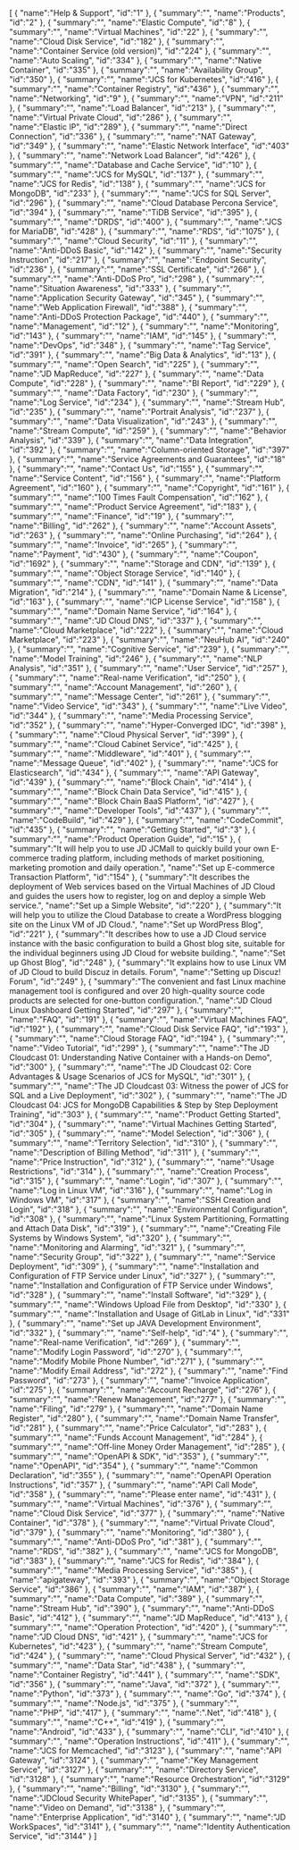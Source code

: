 [
	{
		"name":"Help & Support",
		"id":"1"
	},
	{
		"summary":"",
		"name":"Products",
		"id":"2"
	},
	{
		"summary":"",
		"name":"Elastic Compute",
		"id":"8"
	},
	{
		"summary":"",
		"name":"Virtual Machines",
		"id":"22"
	},
	{
		"summary":"",
		"name":"Cloud Disk Service",
		"id":"182"
	},
	{
		"summary":"",
		"name":"Container Service (old version)",
		"id":"224"
	},
	{
		"summary":"",
		"name":"Auto Scaling",
		"id":"334"
	},
	{
		"summary":"",
		"name":"Native Container",
		"id":"335"
	},
	{
		"summary":"",
		"name":"Availability Group",
		"id":"350"
	},
	{
		"summary":"",
		"name":"JCS for Kubernetes",
		"id":"416"
	},
	{
		"summary":"",
		"name":"Container Registry",
		"id":"436"
	},
	{
		"summary":"",
		"name":"Networking",
		"id":"9"
	},
	{
		"summary":"",
		"name":"VPN",
		"id":"211"
	},
	{
		"summary":"",
		"name":"Load Balancer",
		"id":"213"
	},
	{
		"summary":"",
		"name":"Virtual Private Cloud",
		"id":"286"
	},
	{
		"summary":"",
		"name":"Elastic IP",
		"id":"289"
	},
	{
		"summary":"",
		"name":"Direct Connection",
		"id":"336"
	},
	{
		"summary":"",
		"name":"NAT Gateway",
		"id":"349"
	},
	{
		"summary":"",
		"name":"Elastic Network Interface",
		"id":"403"
	},
	{
		"summary":"",
		"name":"Network Load Balancer",
		"id":"426"
	},
	{
		"summary":"",
		"name":"Database and Cache Service",
		"id":"10"
	},
	{
		"summary":"",
		"name":"JCS for MySQL",
		"id":"137"
	},
	{
		"summary":"",
		"name":"JCS for Redis",
		"id":"138"
	},
	{
		"summary":"",
		"name":"JCS for MongoDB",
		"id":"233"
	},
	{
		"summary":"",
		"name":"JCS for SQL Server",
		"id":"296"
	},
	{
		"summary":"",
		"name":"Cloud Database Percona Service",
		"id":"394"
	},
	{
		"summary":"",
		"name":"TiDB Service",
		"id":"395"
	},
	{
		"summary":"",
		"name":"DRDS",
		"id":"400"
	},
	{
		"summary":"",
		"name":"JCS for MariaDB",
		"id":"428"
	},
	{
		"summary":"",
		"name":"RDS",
		"id":"1075"
	},
	{
		"summary":"",
		"name":"Cloud Security",
		"id":"11"
	},
	{
		"summary":"",
		"name":"Anti-DDoS Basic",
		"id":"142"
	},
	{
		"summary":"",
		"name":"Security Instruction",
		"id":"217"
	},
	{
		"summary":"",
		"name":"Endpoint Security",
		"id":"236"
	},
	{
		"summary":"",
		"name":"SSL Certificate",
		"id":"266"
	},
	{
		"summary":"",
		"name":"Anti-DDoS Pro",
		"id":"298"
	},
	{
		"summary":"",
		"name":"Situation Awareness",
		"id":"333"
	},
	{
		"summary":"",
		"name":"Application Security Gateway",
		"id":"345"
	},
	{
		"summary":"",
		"name":"Web Application Firewall",
		"id":"388"
	},
	{
		"summary":"",
		"name":"Anti-DDoS Protection Package",
		"id":"440"
	},
	{
		"summary":"",
		"name":"Management",
		"id":"12"
	},
	{
		"summary":"",
		"name":"Monitoring",
		"id":"143"
	},
	{
		"summary":"",
		"name":"IAM",
		"id":"145"
	},
	{
		"summary":"",
		"name":"DevOps",
		"id":"348"
	},
	{
		"summary":"",
		"name":"Tag Service",
		"id":"391"
	},
	{
		"summary":"",
		"name":"Big Data & Analytics",
		"id":"13"
	},
	{
		"summary":"",
		"name":"Open Search",
		"id":"225"
	},
	{
		"summary":"",
		"name":"JD MapReduce",
		"id":"227"
	},
	{
		"summary":"",
		"name":"Data Compute",
		"id":"228"
	},
	{
		"summary":"",
		"name":"BI Report",
		"id":"229"
	},
	{
		"summary":"",
		"name":"Data Factory",
		"id":"230"
	},
	{
		"summary":"",
		"name":"Log Service",
		"id":"234"
	},
	{
		"summary":"",
		"name":"Stream Hub",
		"id":"235"
	},
	{
		"summary":"",
		"name":"Portrait Analysis",
		"id":"237"
	},
	{
		"summary":"",
		"name":"Data Visualization",
		"id":"243"
	},
	{
		"summary":"",
		"name":"Stream Compute",
		"id":"259"
	},
	{
		"summary":"",
		"name":"Behavior Analysis",
		"id":"339"
	},
	{
		"summary":"",
		"name":"Data Integration",
		"id":"392"
	},
	{
		"summary":"",
		"name":"Column-oriented Storage",
		"id":"397"
	},
	{
		"summary":"",
		"name":"Service Agreements and Guarantees",
		"id":"18"
	},
	{
		"summary":"",
		"name":"Contact Us",
		"id":"155"
	},
	{
		"summary":"",
		"name":"Service Content",
		"id":"156"
	},
	{
		"summary":"",
		"name":"Platform Agreement",
		"id":"160"
	},
	{
		"summary":"",
		"name":"Copyright",
		"id":"161"
	},
	{
		"summary":"",
		"name":"100 Times Fault Compensation",
		"id":"162"
	},
	{
		"summary":"",
		"name":"Product Service Agreement",
		"id":"183"
	},
	{
		"summary":"",
		"name":"Finance",
		"id":"19"
	},
	{
		"summary":"",
		"name":"Billing",
		"id":"262"
	},
	{
		"summary":"",
		"name":"Account Assets",
		"id":"263"
	},
	{
		"summary":"",
		"name":"Online Purchasing",
		"id":"264"
	},
	{
		"summary":"",
		"name":"Invoice",
		"id":"265"
	},
	{
		"summary":"",
		"name":"Payment",
		"id":"430"
	},
	{
		"summary":"",
		"name":"Coupon",
		"id":"1692"
	},
	{
		"summary":"",
		"name":"Storage and CDN",
		"id":"139"
	},
	{
		"summary":"",
		"name":"Object Storage Service",
		"id":"140"
	},
	{
		"summary":"",
		"name":"CDN",
		"id":"141"
	},
	{
		"summary":"",
		"name":"Data Migration",
		"id":"214"
	},
	{
		"summary":"",
		"name":"Domain Name & License",
		"id":"163"
	},
	{
		"summary":"",
		"name":"ICP License Service",
		"id":"158"
	},
	{
		"summary":"",
		"name":"Domain Name Service",
		"id":"164"
	},
	{
		"summary":"",
		"name":"JD Cloud DNS",
		"id":"337"
	},
	{
		"summary":"",
		"name":"Cloud Marketplace",
		"id":"222"
	},
	{
		"summary":"",
		"name":"Cloud Marketplace",
		"id":"223"
	},
	{
		"summary":"",
		"name":"NeuHub AI",
		"id":"240"
	},
	{
		"summary":"",
		"name":"Cognitive Service",
		"id":"239"
	},
	{
		"summary":"",
		"name":"Model Training",
		"id":"246"
	},
	{
		"summary":"",
		"name":"NLP Analysis",
		"id":"351"
	},
	{
		"summary":"",
		"name":"User Service",
		"id":"257"
	},
	{
		"summary":"",
		"name":"Real-name Verification",
		"id":"250"
	},
	{
		"summary":"",
		"name":"Account Management",
		"id":"260"
	},
	{
		"summary":"",
		"name":"Message Center",
		"id":"261"
	},
	{
		"summary":"",
		"name":"Video Service",
		"id":"343"
	},
	{
		"summary":"",
		"name":"Live Video",
		"id":"344"
	},
	{
		"summary":"",
		"name":"Media Processing Service",
		"id":"352"
	},
	{
		"summary":"",
		"name":"Hyper-Converged IDC",
		"id":"398"
	},
	{
		"summary":"",
		"name":"Cloud Physical Server",
		"id":"399"
	},
	{
		"summary":"",
		"name":"Cloud Cabinet Service",
		"id":"425"
	},
	{
		"summary":"",
		"name":"Middleware",
		"id":"401"
	},
	{
		"summary":"",
		"name":"Message Queue",
		"id":"402"
	},
	{
		"summary":"",
		"name":"JCS for Elasticsearch",
		"id":"434"
	},
	{
		"summary":"",
		"name":"API Gateway",
		"id":"439"
	},
	{
		"summary":"",
		"name":"Block Chain",
		"id":"414"
	},
	{
		"summary":"",
		"name":"Block Chain Data Service",
		"id":"415"
	},
	{
		"summary":"",
		"name":"Block Chain BaaS Platform",
		"id":"427"
	},
	{
		"summary":"",
		"name":"Developer Tools",
		"id":"437"
	},
	{
		"summary":"",
		"name":"CodeBuild",
		"id":"429"
	},
	{
		"summary":"",
		"name":"CodeCommit",
		"id":"435"
	},
	{
		"summary":"",
		"name":"Getting Started",
		"id":"3"
	},
	{
		"summary":"",
		"name":"Product Operation Guide",
		"id":"15"
	},
	{
		"summary":"It will help you to use JD JCMall to quickly build your own E-commerce trading platform, including methods of market positioning, marketing promotion and daily operation.",
		"name":"Set up E-commerce Transaction Platform",
		"id":"154"
	},
	{
		"summary":"It describes the deployment of Web services based on the Virtual Machines of JD Cloud and guides the users how to register, log on and deploy a simple Web service.",
		"name":"Set up a Simple Website",
		"id":"220"
	},
	{
		"summary":"It will help you to utilize the Cloud Database to create a WordPress blogging site on the Linux VM of JD Cloud.",
		"name":"Set up WordPress Blog",
		"id":"221"
	},
	{
		"summary":"It describes how to use a JD Cloud service instance with the basic configuration to build a Ghost blog site, suitable for the individual beginners using JD Cloud for website building.",
		"name":"Set up Ghost Blog",
		"id":"248"
	},
	{
		"summary":"It explains how to use Linux VM of JD Cloud to build Discuz in details. Forum",
		"name":"Setting up Discuz! Forum",
		"id":"249"
	},
	{
		"summary":"The convenient and fast Linux machine management tool is configured and over 20 high-quality source code products are selected for one-button configuration.",
		"name":"JD Cloud Linux Dashboard Getting Started",
		"id":"297"
	},
	{
		"summary":"",
		"name":"FAQ",
		"id":"191"
	},
	{
		"summary":"",
		"name":"Virtual Machines FAQ",
		"id":"192"
	},
	{
		"summary":"",
		"name":"Cloud Disk Service FAQ",
		"id":"193"
	},
	{
		"summary":"",
		"name":"Cloud Storage FAQ",
		"id":"194"
	},
	{
		"summary":"",
		"name":"Video Tutorial",
		"id":"299"
	},
	{
		"summary":"",
		"name":"The JD Cloudcast 01: Understanding Native Container with a Hands-on Demo",
		"id":"300"
	},
	{
		"summary":"",
		"name":"The JD Cloudcast 02: Core Advantages & Usage Scenarios of JCS for MySQL",
		"id":"301"
	},
	{
		"summary":"",
		"name":"The JD Cloudcast 03: Witness the power of JCS for SQL and a Live Deployment",
		"id":"302"
	},
	{
		"summary":"",
		"name":"The JD Cloudcast 04: JCS for MongoDB Capabilities & Step by Step Deployment Training",
		"id":"303"
	},
	{
		"summary":"",
		"name":"Product Getting Started",
		"id":"304"
	},
	{
		"summary":"",
		"name":"Virtual Machines Getting Started",
		"id":"305"
	},
	{
		"summary":"",
		"name":"Model Selection",
		"id":"306"
	},
	{
		"summary":"",
		"name":"Territory Selection",
		"id":"310"
	},
	{
		"summary":"",
		"name":"Description of Billing Method",
		"id":"311"
	},
	{
		"summary":"",
		"name":"Price Instruction",
		"id":"312"
	},
	{
		"summary":"",
		"name":"Usage Restrictions",
		"id":"314"
	},
	{
		"summary":"",
		"name":"Creation Process",
		"id":"315"
	},
	{
		"summary":"",
		"name":"Login",
		"id":"307"
	},
	{
		"summary":"",
		"name":"Log in Linux VM",
		"id":"316"
	},
	{
		"summary":"",
		"name":"Log in Windows VM",
		"id":"317"
	},
	{
		"summary":"",
		"name":"SSH Creation and Login",
		"id":"318"
	},
	{
		"summary":"",
		"name":"Environmental Configuration",
		"id":"308"
	},
	{
		"summary":"",
		"name":"Linux System Partitioning, Formatting and Attach Data Disk",
		"id":"319"
	},
	{
		"summary":"",
		"name":"Creating File Systems by Windows System",
		"id":"320"
	},
	{
		"summary":"",
		"name":"Monitoring and Alarming",
		"id":"321"
	},
	{
		"summary":"",
		"name":"Security Group",
		"id":"322"
	},
	{
		"summary":"",
		"name":"Service Deployment",
		"id":"309"
	},
	{
		"summary":"",
		"name":"Installation and Configuration of FTP Service under Linux",
		"id":"327"
	},
	{
		"summary":"",
		"name":"Installation and Configuration of FTP Service under Windows",
		"id":"328"
	},
	{
		"summary":"",
		"name":"Install Software",
		"id":"329"
	},
	{
		"summary":"",
		"name":"Windows Upload File from Desktop",
		"id":"330"
	},
	{
		"summary":"",
		"name":"Installation and Usage of GitLab in Linux",
		"id":"331"
	},
	{
		"summary":"",
		"name":"Set up JAVA Development Environment",
		"id":"332"
	},
	{
		"summary":"",
		"name":"Self-help",
		"id":"4"
	},
	{
		"summary":"",
		"name":"Real-name Verification",
		"id":"269"
	},
	{
		"summary":"",
		"name":"Modify Login Password",
		"id":"270"
	},
	{
		"summary":"",
		"name":"Modify Mobile Phone Number",
		"id":"271"
	},
	{
		"summary":"",
		"name":"Modify Email Address",
		"id":"272"
	},
	{
		"summary":"",
		"name":"Find Password",
		"id":"273"
	},
	{
		"summary":"",
		"name":"Invoice Application",
		"id":"275"
	},
	{
		"summary":"",
		"name":"Account Recharge",
		"id":"276"
	},
	{
		"summary":"",
		"name":"Renew Management",
		"id":"277"
	},
	{
		"summary":"",
		"name":"Filing",
		"id":"279"
	},
	{
		"summary":"",
		"name":"Domain Name Register",
		"id":"280"
	},
	{
		"summary":"",
		"name":"Domain Name Transfer",
		"id":"281"
	},
	{
		"summary":"",
		"name":"Price Calculator",
		"id":"283"
	},
	{
		"summary":"",
		"name":"Funds Account Management",
		"id":"284"
	},
	{
		"summary":"",
		"name":"Off-line Money Order Management",
		"id":"285"
	},
	{
		"summary":"",
		"name":"OpenAPI & SDK",
		"id":"353"
	},
	{
		"summary":"",
		"name":"OpenAPI",
		"id":"354"
	},
	{
		"summary":"",
		"name":"Common Declaration",
		"id":"355"
	},
	{
		"summary":"",
		"name":"OpenAPI Operation Instructions",
		"id":"357"
	},
	{
		"summary":"",
		"name":"API Call Mode",
		"id":"358"
	},
	{
		"summary":"",
		"name":"Please enter name",
		"id":"431"
	},
	{
		"summary":"",
		"name":"Virtual Machines",
		"id":"376"
	},
	{
		"summary":"",
		"name":"Cloud Disk Service",
		"id":"377"
	},
	{
		"summary":"",
		"name":"Native Container",
		"id":"378"
	},
	{
		"summary":"",
		"name":"Virtual Private Cloud",
		"id":"379"
	},
	{
		"summary":"",
		"name":"Monitoring",
		"id":"380"
	},
	{
		"summary":"",
		"name":"Anti-DDoS Pro",
		"id":"381"
	},
	{
		"summary":"",
		"name":"RDS",
		"id":"382"
	},
	{
		"summary":"",
		"name":"JCS for MongoDB",
		"id":"383"
	},
	{
		"summary":"",
		"name":"JCS for Redis",
		"id":"384"
	},
	{
		"summary":"",
		"name":"Media Processing Service",
		"id":"385"
	},
	{
		"name":"apigateway",
		"id":"393"
	},
	{
		"summary":"",
		"name":"Object Storage Service",
		"id":"386"
	},
	{
		"summary":"",
		"name":"IAM",
		"id":"387"
	},
	{
		"summary":"",
		"name":"Data Compute",
		"id":"389"
	},
	{
		"summary":"",
		"name":"Stream Hub",
		"id":"390"
	},
	{
		"summary":"",
		"name":"Anti-DDoS Basic",
		"id":"412"
	},
	{
		"summary":"",
		"name":"JD MapReduce",
		"id":"413"
	},
	{
		"summary":"",
		"name":"Operation Protection",
		"id":"420"
	},
	{
		"summary":"",
		"name":"JD Cloud DNS",
		"id":"421"
	},
	{
		"summary":"",
		"name":"JCS for Kubernetes",
		"id":"423"
	},
	{
		"summary":"",
		"name":"Stream Compute",
		"id":"424"
	},
	{
		"summary":"",
		"name":"Cloud Physical Server",
		"id":"432"
	},
	{
		"summary":"",
		"name":"Data Star",
		"id":"438"
	},
	{
		"summary":"",
		"name":"Container Registry",
		"id":"441"
	},
	{
		"summary":"",
		"name":"SDK",
		"id":"356"
	},
	{
		"summary":"",
		"name":"Java",
		"id":"372"
	},
	{
		"summary":"",
		"name":"Python",
		"id":"373"
	},
	{
		"summary":"",
		"name":"Go",
		"id":"374"
	},
	{
		"summary":"",
		"name":"Node.js",
		"id":"375"
	},
	{
		"summary":"",
		"name":"PHP",
		"id":"417"
	},
	{
		"summary":"",
		"name":".Net",
		"id":"418"
	},
	{
		"summary":"",
		"name":"C++",
		"id":"419"
	},
	{
		"summary":"",
		"name":"Android",
		"id":"433"
	},
	{
		"summary":"",
		"name":"CLI",
		"id":"410"
	},
	{
		"summary":"",
		"name":"Operation Instructions",
		"id":"411"
	},
	{
		"summary":"",
		"name":"JCS for Memcached",
		"id":"3123"
	},
	{
		"summary":"",
		"name":"API Gateway",
		"id":"3124"
	},
	{
		"summary":"",
		"name":"Key Management Service",
		"id":"3127"
	},
	{
		"summary":"",
		"name":"Directory Service",
		"id":"3128"
	},
	{
		"summary":"",
		"name":"Resource Orchestration",
		"id":"3129"
	},
	{
		"summary":"",
		"name":"Billing",
		"id":"3130"
	},
	{
		"summary":"",
		"name":"JDCloud Security WhitePaper",
		"id":"3135"
	},
	{
		"summary":"",
		"name":"Video on Demand",
		"id":"3138"
	},
	{
		"summary":"",
		"name":"Enterprise Application",
		"id":"3140"
	},
	{
		"summary":"",
		"name":"JD WorkSpaces",
		"id":"3141"
	},
	{
		"summary":"",
		"name":"Identity Authentication Service",
		"id":"3144"
	}
]